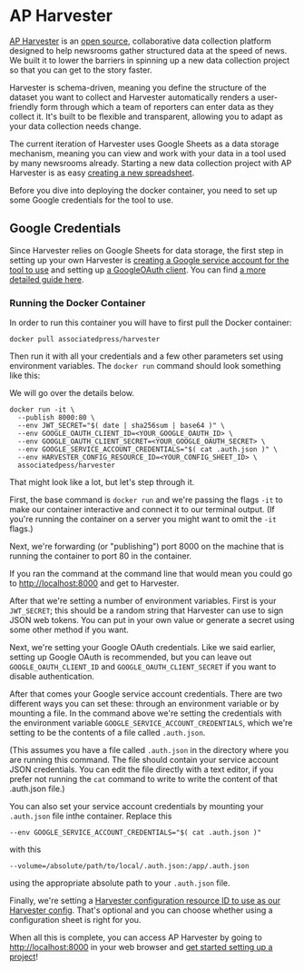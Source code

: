 AP Harvester
============

[AP Harvester][docs] is an [open source][repo], collaborative data collection
platform designed to help newsrooms gather structured data at the speed of
news. We built it to lower the barriers in spinning up a new data collection
project so that you can get to the story faster.

Harvester is schema-driven, meaning you define the structure of the dataset
you want to collect and Harvester automatically renders a user-friendly form
through which a team of reporters can enter data as they collect it. It's built
to be flexible and transparent, allowing you to adapt as your data collection
needs change.

The current iteration of Harvester uses Google Sheets as a data storage
mechanism, meaning you can view and work with your data in a tool used by many
newsrooms already. Starting a new data collection project with AP Harvester is
as easy [creating a new spreadsheet][sheet-new].

Before you dive into deploying the docker container, you need to set up some Google
credentials for the tool to use.

## Google Credentials

Since Harvester relies on Google Sheets for data storage, the first step in
setting up your own Harvester is [creating a Google service account for the
tool to use][create-service-account] and setting up [a GoogleOAuth
client][create-oauth]. You can find [a more detailed guide
here][setup-google-credentials].

### Running the Docker Container

In order to run this container you will have to first pull the
Docker container:

```shell
docker pull associatedpress/harvester
```

Then run it with all your credentials and a few other parameters set
using environment variables. The `docker run` command should look something like this:

We will go over the details below.

```shell
docker run -it \
  --publish 8000:80 \
  --env JWT_SECRET="$( date | sha256sum | base64 )" \
  --env GOOGLE_OAUTH_CLIENT_ID=<YOUR_GOOGLE_OAUTH_ID> \
  --env GOOGLE_OAUTH_CLIENT_SECRET=<YOUR_GOOGLE_OAUTH_SECRET> \
  --env GOOGLE_SERVICE_ACCOUNT_CREDENTIALS="$( cat .auth.json )" \
  --env HARVESTER_CONFIG_RESOURCE_ID=<YOUR_CONFIG_SHEET_ID> \
  associatedpess/harvester
```

That might look like a lot, but let's step through it. 

First, the base command is `docker run` and we're passing the flags `-it` to make our container interactive and connect it to our terminal output. (If you're running the container on a server you might want to omit the `-it` flags.)

Next, we're forwarding (or "publishing") port 8000 on the machine that is
running the container to port 80 in the container. 

If you ran the command at the command line that would mean you could go to
[http://localhost:8000](http://localhost:8000) and get to Harvester.

After that we're setting a number of environment variables. First is your `JWT_SECRET`; this should be a random string that Harvester can use to sign JSON web tokens. You can put in your own value or generate a secret using some other method if you want.

Next, we're setting your Google OAuth credentials. Like we said earlier, setting up Google OAuth is recommended, but you can leave out `GOOGLE_OAUTH_CLIENT_ID` and `GOOGLE_OAUTH_CLIENT_SECRET` if you want to disable authentication.

After that comes your Google service account credentials. There are two different ways you can set these: through an environment variable or by mounting a file. In the command above we're setting the credentials with the environment variable `GOOGLE_SERVICE_ACCOUNT_CREDENTIALS`, which we're setting to be the contents of a file called `.auth.json`. 

(This assumes you have a file called `.auth.json` in the directory where you are running this command. The file should contain your service account JSON credentials. You can edit the file directly with a text editor, if you prefer not running the `cat` command to write to write the content of that .auth.json file.)

You can also set your service account credentials by mounting your `.auth.json` file inthe container. Replace this

```shell
--env GOOGLE_SERVICE_ACCOUNT_CREDENTIALS="$( cat .auth.json )"
```

with this

```shell
--volume=/absolute/path/to/local/.auth.json:/app/.auth.json
```

using the appropriate absolute path to your `.auth.json` file.

Finally, we're setting a [Harvester configuration resource ID to use as our Harvester config][configuration-sheet]. That's optional and you can choose whether using a configuration sheet is right for you.

When all this is complete, you can access AP Harvester by going to [http://localhost:8000](http://localhost:8000) in your web browser and [get started setting up a project][first-project]!

[docs]: https://harvester.readthedocs.io/
[repo]: https://github.com/associatedpress/harvester
[sheet-new]: https://sheets.new
[create-service-account]: https://cloud.google.com/iam/docs/creating-managing-service-accounts
[create-oauth]: https://support.google.com/cloud/answer/6158849?hl=en
[first-project]: https://harvester.readthedocs.io/en/latest/first_project
[configuration-sheet]: https://harvester.readthedocs.io/en/latest/configuration_resource
[setup-google-credentials]: https://harvester.readthedocs.io/en/latest/setup#google-credentials
